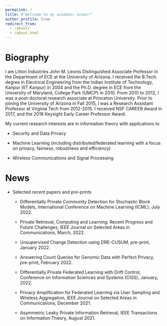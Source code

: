 ```yaml
---
permalink: /
title: #"Welcome to my academic ocean!"
author_profile: true
redirect_from: 
  - /about/
  - /about.html
---
```


Biography
=========
I am Litton Industries John M. Leonis Distinguished Associate Professor in the Department of ECE at the University of Arizona. I received the B.Tech. degree in Electrical Engineering from the Indian Institute of Technology, Kanpur (IIT Kanpur) in 2004 and the Ph.D. degree in ECE from the University of Maryland, College Park (UMCP) in 2010. From 2010 to 2012, I was a post-doctoral research associate at Princeton University. Prior to joining the University of Arizona in Fall 2015, I was a Research Assistant Professor at Virginia Tech from 2012-2015. I received NSF CAREER Award in 2017, and the 2018 Keysight Early Career Professor Award.

My current research interests are in information theory with applications to

* Security and Data Privacy

* Machine Learning (including distributed/federated learning with a focus on privacy, fairness, robustness and efficiency)

* Wireless Communications and Signal Processing


News
=========
* Selected recent papers and pre-prints

  * Differentially Private Community Detection for Stochastic Block Models, International Conference on Machine Learning (ICML), July 2022.

  * Private Retrieval, Computing and Learning: Recent Progress and Future Challenges, IEEE Journal on Selected Areas in Communications, March, 2022.

  * Unsupervised Change Detection using DRE-CUSUM, pre-print, January 2022.

  * Answering Count Queries for Genomic Data with Perfect Privacy, pre-print, February 2022.

  * Differentially Private Federated Learning with Drift Control, Conference on Information Sciences and Systems (CISS), January, 2022.

  * Privacy Amplification for Federated Learning via User Sampling and Wireless Aggregation, IEEE Journal on Selected Areas in Communications, December 2021.

  * Asymmetric Leaky Private Information Retrieval, IEEE Transactions on Information Theory, August 2021.








